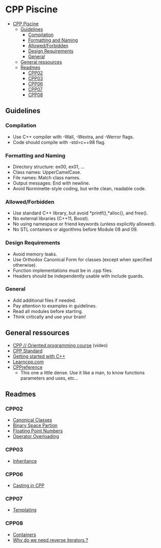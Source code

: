 # CPP Piscine

- [CPP Piscine](#cpp-piscine)
	- [Guidelines](#guidelines)
		- [Compilation](#compilation)
		- [Formatting and Naming](#formatting-and-naming)
		- [Allowed/Forbidden](#allowedforbidden)
		- [Design Requirements](#design-requirements)
		- [General](#general)
	- [General ressources](#general-ressources)
	- [Readmes](#readmes)
		- [CPP02](#cpp02)
		- [CPP03](#cpp03)
		- [CPP06](#cpp06)
		- [CPP07](#cpp07)
		- [CPP08](#cpp08)

## Guidelines

### Compilation

- Use C++ compiler with -Wall, -Wextra, and -Werror flags.
- Code should compile with -std=c++98 flag.

### Formatting and Naming

- Directory structure: ex00, ex01, ...
- Class names: UpperCamelCase.
- File names: Match class names.
- Output messages: End with newline.
- Avoid Norminette-style coding, but write clean, readable code.

### Allowed/Forbidden

- Use standard C++ library, but avoid *printf(),*alloc(), and free().
- No external libraries (C++11, Boost).
- No using namespace or friend keywords (unless explicitly allowed).
- No STL containers or algorithms before Module 08 and 09.

### Design Requirements

- Avoid memory leaks.
- Use Orthodox Canonical Form for classes (except when specified otherwise).
- Function implementations must be in .cpp files.
- Headers should be independently usable with include guards.

### General

- Add additional files if needed.
- Pay attention to examples in guidelines.
- Read all modules before starting.
- Think critically and use your brain!

## General ressources

- [CPP // Oriented programming course](https://www.youtube.com/watch?v=iVLQeWbgbXs&list=PL43pGnjiVwgTJg7uz8KUGdXRdGKE0W_jN) (video)
- [CPP Standard](https://isocpp.org/)
- [Getting started with C++](https://stungeye.github.io/Programming-1-Notes/docs/05-introduction-to-cpp/01-getting-started.html)
- [Learncpp.com](https://www.learncpp.com/)
- [CPPreference](https://en.cppreference.com/w/)
  - This one a little dense. Use it like a man, to know functions parameters and uses, etc...

## Readmes

### CPP02

- [Canonical Classes](cpp-readmes/cpp02-canonical_classes.md)
- [Binary Space Partion](cpp-readmes/cpp02%20-%20bsp.md)
- [Floating Point Numbers](cpp-readmes/cpp02%20-%20floating_points_numbers.md)
- [Operator Overloading](cpp-readmes/cpp02%20-%20operator_overload.md)

### CPP03

- [Inheritance](cpp-readmes/cpp03%20-%20inheritance.md)
  
### CPP06

- [Casting in CPP](cpp-readmes/cpp06%20-%20cast.md)

### CPP07

- [Templating](cpp-readmes/cpp07%20-%20templates.md)

### CPP08

- [Containers](cpp-readmes/cpp08%20-%20containers.md)
- [Why do we need reverse iterators ?](cpp-readmes/cpp08%20-%20reverse-iterator.md)
